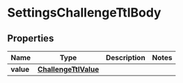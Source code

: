 # SettingsChallengeTtlBody

## Properties
Name | Type | Description | Notes
------------ | ------------- | ------------- | -------------
**value** | [**ChallengeTtlValue**](ChallengeTtlValue.md) |  | 
